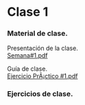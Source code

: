 # Clase 1 

### Material de clase.
Presentación de la clase.<br>
[Semana#1.pdf](https://github.com/SmoshCH/Itca2/files/14456352/Semana.1.pdf)<br>

Guía de clase.<br>
[Ejercicio PrÃ¡ctico #1.pdf](https://github.com/SmoshCH/Itca2/files/14456357/Ejercicio.PrA.ctico.1.pdf)<br>


### Ejercicios de clase.
